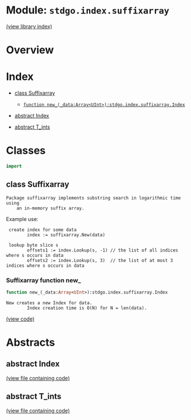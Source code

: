 # Module: `stdgo.index.suffixarray`

[(view library index)](../../stdgo.md)


# Overview


# Index


- [class Suffixarray](<#class-suffixarray>)

  - [`function new_(_data:Array<UInt>):stdgo.index.suffixarray.Index`](<#suffixarray-function-new_>)

- [abstract Index](<#abstract-index>)

- [abstract T\_ints](<#abstract-t_ints>)

# Classes


```haxe
import
```


## class Suffixarray


```
Package suffixarray implements substring search in logarithmic time using
    an in-memory suffix array.
```

Example use:  

```
 create index for some data
    	index := suffixarray.New(data)
```
```
 lookup byte slice s
    	offsets1 := index.Lookup(s, -1) // the list of all indices where s occurs in data
    	offsets2 := index.Lookup(s, 3)  // the list of at most 3 indices where s occurs in data
```
### Suffixarray function new\_


```haxe
function new_(_data:Array<UInt>):stdgo.index.suffixarray.Index
```


```
New creates a new Index for data.
        Index creation time is O(N) for N = len(data).
```
[\(view code\)](<./Suffixarray.hx#L93>)


# Abstracts


## abstract Index


[\(view file containing code\)](<./Suffixarray.hx>)


## abstract T\_ints


[\(view file containing code\)](<./Suffixarray.hx>)


